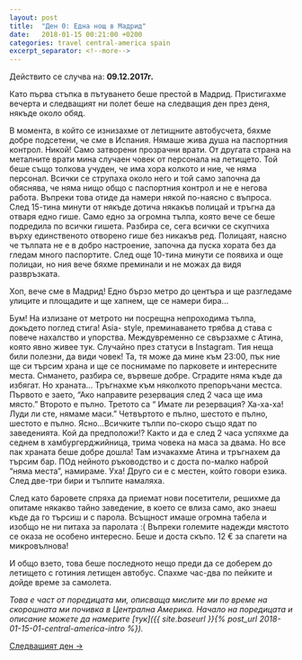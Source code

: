 ```yaml
---
layout: post
title:  "Ден 0: Една нощ в Мадрид"
date:   2018-01-15 00:21:00 +0200
categories: travel central-america spain
excerpt_separator: <!--more-->
---
```


Действито се случва на: **09.12.2017г.**

Като първа стъпка в пътуването беше престой в Мадрид. Пристигахме вечерта и следващият ни полет беше на следващия ден през деня, някъде около обяд.

<!--more-->

В момента, в който се изнизахме от летищните автобусчета, бяхме добре подсетени, че сме в Испания. Нямаше жива душа на паспортния контрол. Никой! Само затворени прозрачни врати. От другата страна на металните врати мина случаен човек от персонала на летището. Той беше също толкова учуден, че има хора колкото и ние, че няма персонал. Всички се струпаха около него и той само започна да обяснява, че няма нищо общо с паспортния контрол и не е негова работа. Въпреки това отиде да намери някой по-наясно с въпроса. След 15-тина минути от някъде дотича някакъв полицай и тръгна да отваря едно гише. Само едно за огромна тълпа, която вече се беше подредила по всички гишета. Разбира се, сега всички се скупчиха върху единственото отворено гише без никакъв ред. Полицаят, наясно че тълпата не е в добро настроение, започна да пуска хората без да гледам много паспортите. След още 10-тина минути се появиха и още полицаи, но ния вече бяхме преминали и не можах да видя развръзката.

Хоп, вече сме в Мадрид! Едно бързо метро до центъра и ще разгледаме улиците и площадите и ще хапнем, ще се намери бира…

Бум! На излизане от метрото ни посрещна непроходима тълпа, докъдето поглед стига! Asia- style, преминаването трябва д става с повече нахалство и упорства. Междувременно се свързахме с Атина, която явно живее тук. Случайно през статуси в Instagram. Тия неща били полезни, да види човек! Та, тя може да мине към 23:00, пък ние ще си търсим храна и ще се поснимаме по парковете и интересните места. Снмането, разбира се, вървеше добре. Сградите няма къде да избягат. Но храната… Тръгнахме към няколкото препоръчани местса. Първото е заето, “Ако направите резервация след 2 часа ще има място.” Второто е пълно. Третото са “ Имате ли резервация? Ха-ха-ха! Луди ли сте, нямаме маси.” Четвъртото е пълно, шестото е пълно, шестото е пълно. Ясно…Всичките тълпи по-скоро също ядат по заведенията. Кой да предположи!? Както и да е след 2 часа успяхме да седнем в хамбургерджийница, трима човека на маса за двама. Но все пак храната беше добре дошла! Там изчакахме Атина и тръгнахем да търсим бар. ПОд нейното ръководство и с доста по-малко наброй “няма места”, намираме. Уха! Друго си е с местен, който говори езика. След две-три бири и тълпите намаляха.

След като баровете спряха да приемат нови посетители, решихме да опитаме някакво тайно заведение, в което се влиза само, ако знаеш къде да го търсиш и с парола. Всъщност имаше огромна табела и изобщо не ни питаха за паролата :(  Въпреки големите надежди мястото се оказа не особено интересно. Беше и доста скъпо. 12 € за спагети на микровълнова!

И общо взето, това беше последното нещо преди да се доберем до летището с готиния летищен автобус. Спахме час-два по пейките и дойде време за самолета.

_Това е част от поредицата ми, описваща мислите ми по време на скорошната ми почивка в Централна Америка. Начало на поредицата и описание можете да намерите [тук]({{ site.baseurl }}{% post_url 2018-01-15-01-central-america-intro %})._

[Следващият ден ->]()
